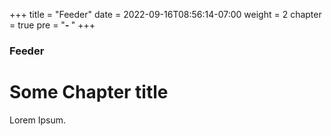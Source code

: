 +++
title = "Feeder"
date = 2022-09-16T08:56:14-07:00
weight = 2
chapter = true
pre = "<b>- </b>"
+++

### Feeder

# Some Chapter title

Lorem Ipsum.